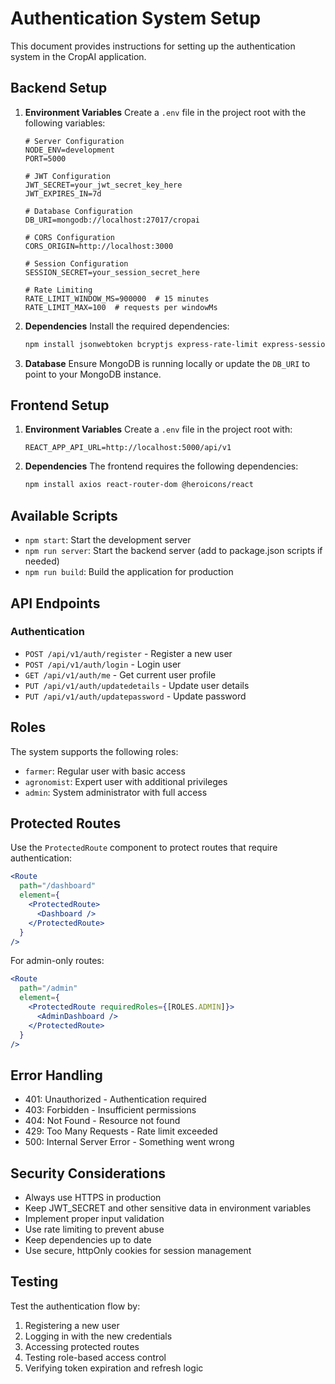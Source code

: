 # Authentication System Setup

This document provides instructions for setting up the authentication system in the CropAI application.

## Backend Setup

1. **Environment Variables**
   Create a `.env` file in the project root with the following variables:

   ```
   # Server Configuration
   NODE_ENV=development
   PORT=5000
   
   # JWT Configuration
   JWT_SECRET=your_jwt_secret_key_here
   JWT_EXPIRES_IN=7d
   
   # Database Configuration
   DB_URI=mongodb://localhost:27017/cropai
   
   # CORS Configuration
   CORS_ORIGIN=http://localhost:3000
   
   # Session Configuration
   SESSION_SECRET=your_session_secret_here
   
   # Rate Limiting
   RATE_LIMIT_WINDOW_MS=900000  # 15 minutes
   RATE_LIMIT_MAX=100  # requests per windowMs
   ```

2. **Dependencies**
   Install the required dependencies:
   ```bash
   npm install jsonwebtoken bcryptjs express-rate-limit express-session cookie-parser cors helmet morgan winston winston-daily-rotate-file
   ```

3. **Database**
   Ensure MongoDB is running locally or update the `DB_URI` to point to your MongoDB instance.

## Frontend Setup

1. **Environment Variables**
   Create a `.env` file in the project root with:
   ```
   REACT_APP_API_URL=http://localhost:5000/api/v1
   ```

2. **Dependencies**
   The frontend requires the following dependencies:
   ```bash
   npm install axios react-router-dom @heroicons/react
   ```

## Available Scripts

- `npm start`: Start the development server
- `npm run server`: Start the backend server (add to package.json scripts if needed)
- `npm run build`: Build the application for production

## API Endpoints

### Authentication
- `POST /api/v1/auth/register` - Register a new user
- `POST /api/v1/auth/login` - Login user
- `GET /api/v1/auth/me` - Get current user profile
- `PUT /api/v1/auth/updatedetails` - Update user details
- `PUT /api/v1/auth/updatepassword` - Update password

## Roles

The system supports the following roles:
- `farmer`: Regular user with basic access
- `agronomist`: Expert user with additional privileges
- `admin`: System administrator with full access

## Protected Routes

Use the `ProtectedRoute` component to protect routes that require authentication:

```jsx
<Route
  path="/dashboard"
  element={
    <ProtectedRoute>
      <Dashboard />
    </ProtectedRoute>
  }
/>
```

For admin-only routes:

```jsx
<Route
  path="/admin"
  element={
    <ProtectedRoute requiredRoles={[ROLES.ADMIN]}>
      <AdminDashboard />
    </ProtectedRoute>
  }
/>
```

## Error Handling

- 401: Unauthorized - Authentication required
- 403: Forbidden - Insufficient permissions
- 404: Not Found - Resource not found
- 429: Too Many Requests - Rate limit exceeded
- 500: Internal Server Error - Something went wrong

## Security Considerations

- Always use HTTPS in production
- Keep JWT_SECRET and other sensitive data in environment variables
- Implement proper input validation
- Use rate limiting to prevent abuse
- Keep dependencies up to date
- Use secure, httpOnly cookies for session management

## Testing

Test the authentication flow by:
1. Registering a new user
2. Logging in with the new credentials
3. Accessing protected routes
4. Testing role-based access control
5. Verifying token expiration and refresh logic
